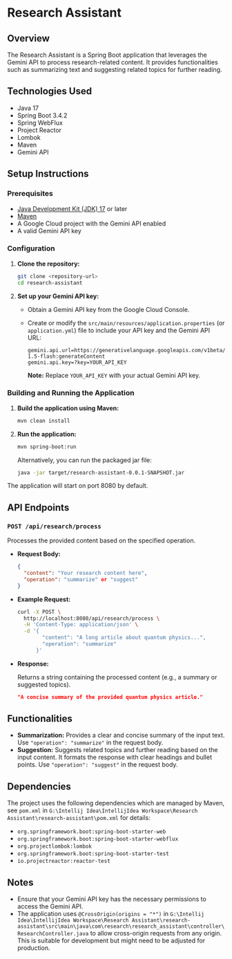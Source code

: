 # Research Assistant

## Overview

The Research Assistant is a Spring Boot application that leverages the Gemini API to process research-related content. It provides functionalities such as summarizing text and suggesting related topics for further reading.

## Technologies Used

*   Java 17
*   Spring Boot 3.4.2
*   Spring WebFlux
*   Project Reactor
*   Lombok
*   Maven
*   Gemini API

## Setup Instructions

### Prerequisites

*   [Java Development Kit (JDK) 17](https://www.oracle.com/java/technologies/javase-jdk17-downloads.html) or later
*   [Maven](https://maven.apache.org/download.cgi)
*   A Google Cloud project with the Gemini API enabled
*   A valid Gemini API key

### Configuration

1.  **Clone the repository:**

    ```bash
    git clone <repository-url>
    cd research-assistant
    ```

2.  **Set up your Gemini API key:**

    *   Obtain a Gemini API key from the Google Cloud Console.
    *   Create or modify the `src/main/resources/application.properties` (or `application.yml`) file to include your API key and the Gemini API URL:

        ```properties
        gemini.api.url=https://generativelanguage.googleapis.com/v1beta/models/gemini-1.5-flash:generateContent
        gemini.api.key=?key=YOUR_API_KEY
        ```

        **Note:** Replace `YOUR_API_KEY` with your actual Gemini API key.

### Building and Running the Application

1.  **Build the application using Maven:**

    ```bash
    mvn clean install
    ```

2.  **Run the application:**

    ```bash
    mvn spring-boot:run
    ```

    Alternatively, you can run the packaged jar file:

    ```bash
    java -jar target/research-assistant-0.0.1-SNAPSHOT.jar
    ```

The application will start on port 8080 by default.

## API Endpoints

### `POST /api/research/process`

Processes the provided content based on the specified operation.

*   **Request Body:**

    ```json
    {
      "content": "Your research content here",
      "operation": "summarize" or "suggest"
    }
    ```

*   **Example Request:**

    ```bash
    curl -X POST \
      http://localhost:8080/api/research/process \
      -H 'Content-Type: application/json' \
      -d '{
            "content": "A long article about quantum physics...",
            "operation": "summarize"
          }'
    ```

*   **Response:**

    Returns a string containing the processed content (e.g., a summary or suggested topics).

    ```json
    "A concise summary of the provided quantum physics article."
    ```

## Functionalities

*   **Summarization:**  Provides a clear and concise summary of the input text.  Use `"operation": "summarize"` in the request body.
*   **Suggestion:** Suggests related topics and further reading based on the input content.  It formats the response with clear headings and bullet points. Use `"operation": "suggest"` in the request body.

## Dependencies
The project uses the following dependencies which are managed by Maven, see `pom.xml` in `G:\Intellij Idea\IntellijIdea Workspace\Research Assistant\research-assistant\pom.xml` for details:

*   `org.springframework.boot:spring-boot-starter-web`
*   `org.springframework.boot:spring-boot-starter-webflux`
*   `org.projectlombok:lombok`
*   `org.springframework.boot:spring-boot-starter-test`
*   `io.projectreactor:reactor-test`

## Notes

*   Ensure that your Gemini API key has the necessary permissions to access the Gemini API.
*   The application uses `@CrossOrigin(origins = "*")` in `G:\Intellij Idea\IntellijIdea Workspace\Research Assistant\research-assistant\src\main\java\com\research\research_assistant\controller\ResearchController.java` to allow cross-origin requests from any origin.  This is suitable for development but might need to be adjusted for production.

